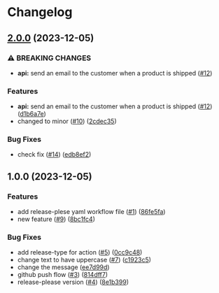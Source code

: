# Changelog

## [2.0.0](https://github.com/shriharisbhat/auto-releasing/compare/v1.0.0...v2.0.0) (2023-12-05)


### ⚠ BREAKING CHANGES

* **api:** send an email to the customer when a product is shipped ([#12](https://github.com/shriharisbhat/auto-releasing/issues/12))

### Features

* **api:** send an email to the customer when a product is shipped ([#12](https://github.com/shriharisbhat/auto-releasing/issues/12)) ([d1b6a7e](https://github.com/shriharisbhat/auto-releasing/commit/d1b6a7e00e1b59037355c026e5aa00b8bc814dc2))
* changed to minor ([#10](https://github.com/shriharisbhat/auto-releasing/issues/10)) ([2cdec35](https://github.com/shriharisbhat/auto-releasing/commit/2cdec35d3702a350f6934bab19f123184da8ddab))


### Bug Fixes

* check fix ([#14](https://github.com/shriharisbhat/auto-releasing/issues/14)) ([edb8ef2](https://github.com/shriharisbhat/auto-releasing/commit/edb8ef208fed0f9501a732ef9698584cea65fdbc))

## 1.0.0 (2023-12-05)


### Features

* add release-plese yaml workflow file ([#1](https://github.com/shriharisbhat/auto-releasing/issues/1)) ([86fe5fa](https://github.com/shriharisbhat/auto-releasing/commit/86fe5fa69a87d592748e4b10ea60c88b1f2d3da1))
* new feature ([#9](https://github.com/shriharisbhat/auto-releasing/issues/9)) ([8bc1fc4](https://github.com/shriharisbhat/auto-releasing/commit/8bc1fc49b06960b2327ea207d08468ac849d6da9))


### Bug Fixes

* add release-type for action ([#5](https://github.com/shriharisbhat/auto-releasing/issues/5)) ([0cc9c48](https://github.com/shriharisbhat/auto-releasing/commit/0cc9c48b063a179d54600ac3d7bd0afe3ea7d8ca))
* change text to have uppercase ([#7](https://github.com/shriharisbhat/auto-releasing/issues/7)) ([c1923c5](https://github.com/shriharisbhat/auto-releasing/commit/c1923c552f59d1c1150ea63575fdc0bb07edaac4))
* change the message ([ee7d99d](https://github.com/shriharisbhat/auto-releasing/commit/ee7d99d2890070f7ee3d12d3c6255362f76452a3))
* github push flow ([#3](https://github.com/shriharisbhat/auto-releasing/issues/3)) ([814dff7](https://github.com/shriharisbhat/auto-releasing/commit/814dff76842dd6ccb9deb35efe0986de7b124435))
* release-please version ([#4](https://github.com/shriharisbhat/auto-releasing/issues/4)) ([8e1b399](https://github.com/shriharisbhat/auto-releasing/commit/8e1b3996a38d9cb3378a85fe989819ef51c23e23))
